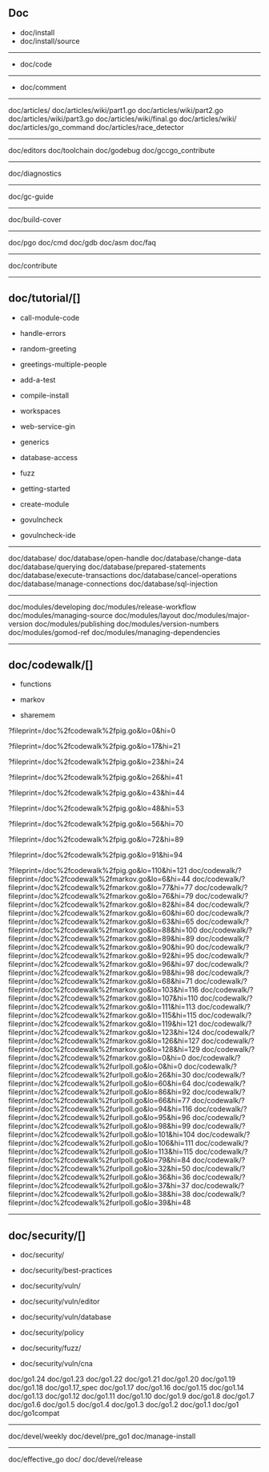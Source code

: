 ## Doc

- doc/install
- doc/install/source

---

- doc/code

---

- doc/comment

---

doc/articles/
doc/articles/wiki/part1.go
doc/articles/wiki/part2.go
doc/articles/wiki/part3.go
doc/articles/wiki/final.go
doc/articles/wiki/
doc/articles/go_command
doc/articles/race_detector

---

doc/editors
doc/toolchain
doc/godebug
doc/gccgo_contribute

---

doc/diagnostics

---

doc/gc-guide

---

doc/build-cover

---

doc/pgo
doc/cmd
doc/gdb
doc/asm
doc/faq

---

doc/contribute

---

## doc/tutorial/[]

- call-module-code

- handle-errors

- random-greeting

- greetings-multiple-people

- add-a-test

- compile-install

- workspaces

- web-service-gin

- generics

- database-access

- fuzz

- getting-started

- create-module

- govulncheck

- govulncheck-ide

---

doc/database/
doc/database/open-handle
doc/database/change-data
doc/database/querying
doc/database/prepared-statements
doc/database/execute-transactions
doc/database/cancel-operations
doc/database/manage-connections
doc/database/sql-injection

---

doc/modules/developing
doc/modules/release-workflow
doc/modules/managing-source
doc/modules/layout
doc/modules/major-version
doc/modules/publishing
doc/modules/version-numbers
doc/modules/gomod-ref
doc/modules/managing-dependencies

---

## doc/codewalk/[]

- functions

- markov

- sharemem

?fileprint=/doc%2fcodewalk%2fpig.go&amp;lo=0&amp;hi=0

?fileprint=/doc%2fcodewalk%2fpig.go&amp;lo=17&amp;hi=21

?fileprint=/doc%2fcodewalk%2fpig.go&amp;lo=23&amp;hi=24

?fileprint=/doc%2fcodewalk%2fpig.go&amp;lo=26&amp;hi=41

?fileprint=/doc%2fcodewalk%2fpig.go&amp;lo=43&amp;hi=44

?fileprint=/doc%2fcodewalk%2fpig.go&amp;lo=48&amp;hi=53

?fileprint=/doc%2fcodewalk%2fpig.go&amp;lo=56&amp;hi=70

?fileprint=/doc%2fcodewalk%2fpig.go&amp;lo=72&amp;hi=89

?fileprint=/doc%2fcodewalk%2fpig.go&amp;lo=91&amp;hi=94

?fileprint=/doc%2fcodewalk%2fpig.go&amp;lo=110&amp;hi=121
doc/codewalk/?fileprint=/doc%2fcodewalk%2fmarkov.go&amp;lo=6&amp;hi=44
doc/codewalk/?fileprint=/doc%2fcodewalk%2fmarkov.go&amp;lo=77&amp;hi=77
doc/codewalk/?fileprint=/doc%2fcodewalk%2fmarkov.go&amp;lo=76&amp;hi=79
doc/codewalk/?fileprint=/doc%2fcodewalk%2fmarkov.go&amp;lo=82&amp;hi=84
doc/codewalk/?fileprint=/doc%2fcodewalk%2fmarkov.go&amp;lo=60&amp;hi=60
doc/codewalk/?fileprint=/doc%2fcodewalk%2fmarkov.go&amp;lo=63&amp;hi=65
doc/codewalk/?fileprint=/doc%2fcodewalk%2fmarkov.go&amp;lo=88&amp;hi=100
doc/codewalk/?fileprint=/doc%2fcodewalk%2fmarkov.go&amp;lo=89&amp;hi=89
doc/codewalk/?fileprint=/doc%2fcodewalk%2fmarkov.go&amp;lo=90&amp;hi=90
doc/codewalk/?fileprint=/doc%2fcodewalk%2fmarkov.go&amp;lo=92&amp;hi=95
doc/codewalk/?fileprint=/doc%2fcodewalk%2fmarkov.go&amp;lo=96&amp;hi=97
doc/codewalk/?fileprint=/doc%2fcodewalk%2fmarkov.go&amp;lo=98&amp;hi=98
doc/codewalk/?fileprint=/doc%2fcodewalk%2fmarkov.go&amp;lo=68&amp;hi=71
doc/codewalk/?fileprint=/doc%2fcodewalk%2fmarkov.go&amp;lo=103&amp;hi=116
doc/codewalk/?fileprint=/doc%2fcodewalk%2fmarkov.go&amp;lo=107&amp;hi=110
doc/codewalk/?fileprint=/doc%2fcodewalk%2fmarkov.go&amp;lo=111&amp;hi=113
doc/codewalk/?fileprint=/doc%2fcodewalk%2fmarkov.go&amp;lo=115&amp;hi=115
doc/codewalk/?fileprint=/doc%2fcodewalk%2fmarkov.go&amp;lo=119&amp;hi=121
doc/codewalk/?fileprint=/doc%2fcodewalk%2fmarkov.go&amp;lo=123&amp;hi=124
doc/codewalk/?fileprint=/doc%2fcodewalk%2fmarkov.go&amp;lo=126&amp;hi=127
doc/codewalk/?fileprint=/doc%2fcodewalk%2fmarkov.go&amp;lo=128&amp;hi=129
doc/codewalk/?fileprint=/doc%2fcodewalk%2fmarkov.go&amp;lo=0&amp;hi=0
doc/codewalk/?fileprint=/doc%2fcodewalk%2furlpoll.go&amp;lo=0&amp;hi=0
doc/codewalk/?fileprint=/doc%2fcodewalk%2furlpoll.go&amp;lo=26&amp;hi=30
doc/codewalk/?fileprint=/doc%2fcodewalk%2furlpoll.go&amp;lo=60&amp;hi=64
doc/codewalk/?fileprint=/doc%2fcodewalk%2furlpoll.go&amp;lo=86&amp;hi=92
doc/codewalk/?fileprint=/doc%2fcodewalk%2furlpoll.go&amp;lo=66&amp;hi=77
doc/codewalk/?fileprint=/doc%2fcodewalk%2furlpoll.go&amp;lo=94&amp;hi=116
doc/codewalk/?fileprint=/doc%2fcodewalk%2furlpoll.go&amp;lo=95&amp;hi=96
doc/codewalk/?fileprint=/doc%2fcodewalk%2furlpoll.go&amp;lo=98&amp;hi=99
doc/codewalk/?fileprint=/doc%2fcodewalk%2furlpoll.go&amp;lo=101&amp;hi=104
doc/codewalk/?fileprint=/doc%2fcodewalk%2furlpoll.go&amp;lo=106&amp;hi=111
doc/codewalk/?fileprint=/doc%2fcodewalk%2furlpoll.go&amp;lo=113&amp;hi=115
doc/codewalk/?fileprint=/doc%2fcodewalk%2furlpoll.go&amp;lo=79&amp;hi=84
doc/codewalk/?fileprint=/doc%2fcodewalk%2furlpoll.go&amp;lo=32&amp;hi=50
doc/codewalk/?fileprint=/doc%2fcodewalk%2furlpoll.go&amp;lo=36&amp;hi=36
doc/codewalk/?fileprint=/doc%2fcodewalk%2furlpoll.go&amp;lo=37&amp;hi=37
doc/codewalk/?fileprint=/doc%2fcodewalk%2furlpoll.go&amp;lo=38&amp;hi=38
doc/codewalk/?fileprint=/doc%2fcodewalk%2furlpoll.go&amp;lo=39&amp;hi=48

---

## doc/security/[]

- doc/security/

- doc/security/best-practices

- doc/security/vuln/

- doc/security/vuln/editor

- doc/security/vuln/database

- doc/security/policy

- doc/security/fuzz/

- doc/security/vuln/cna

doc/go1.24
doc/go1.23
doc/go1.22
doc/go1.21
doc/go1.20
doc/go1.19
doc/go1.18
doc/go1.17_spec
doc/go1.17
doc/go1.16
doc/go1.15
doc/go1.14
doc/go1.13
doc/go1.12
doc/go1.11
doc/go1.10
doc/go1.9
doc/go1.8
doc/go1.7
doc/go1.6
doc/go1.5
doc/go1.4
doc/go1.3
doc/go1.2
doc/go1.1
doc/go1
doc/go1compat

---

doc/devel/weekly
doc/devel/pre_go1
doc/manage-install

---

doc/effective_go
doc/
doc/devel/release